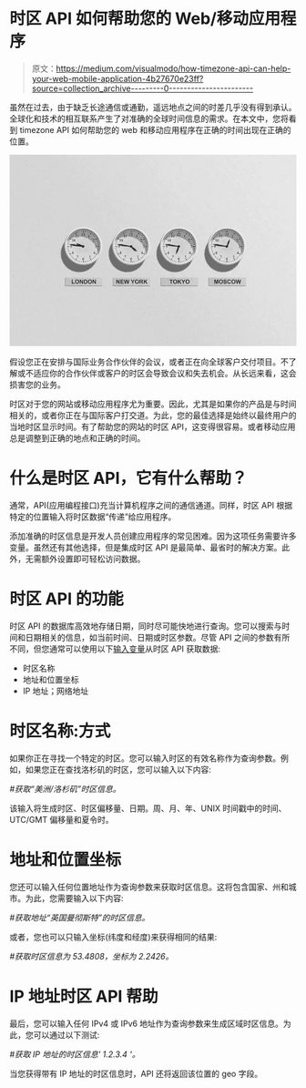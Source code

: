 # 时区 API 如何帮助您的 Web/移动应用程序

> 原文：<https://medium.com/visualmodo/how-timezone-api-can-help-your-web-mobile-application-4b27670e23ff?source=collection_archive---------0----------------------->

虽然在过去，由于缺乏长途通信或通勤，遥远地点之间的时差几乎没有得到承认。全球化和技术的相互联系产生了对准确的全球时间信息的需求。在本文中，您将看到 timezone API 如何帮助您的 web 和移动应用程序在正确的时间出现在正确的位置。

![](img/10eb7c3e5d0210bc83760d2edb41d8a5.png)

假设您正在安排与国际业务合作伙伴的会议，或者正在向全球客户交付项目。不了解或不适应你的合作伙伴或客户的时区会导致会议和失去机会。从长远来看，这会损害您的业务。

时区对于您的网站或移动应用程序尤为重要。因此，尤其是如果你的产品是与时间相关的，或者你正在与国际客户打交道。为此，您的最佳选择是始终以最终用户的当地时区显示时间。有了帮助您的网站的时区 API，这变得很容易。或者移动应用总是调整到正确的地点和正确的时间。

# 什么是时区 API，它有什么帮助？

通常，API(应用编程接口)充当计算机程序之间的通信通道。同样，时区 API 根据特定的位置输入将时区数据“传递”给应用程序。

添加准确的时区信息是开发人员创建应用程序的常见困难。因为这项任务需要许多变量。虽然还有其他选择，但是集成时区 API 是最简单、最省时的解决方案。此外，无需额外设置即可轻松访问数据。

# 时区 API 的功能

时区 API 的数据库高效地存储日期，同时尽可能快地进行查询。您可以搜索与时间和日期相关的信息，如当前时间、日期或时区参数。尽管 API 之间的参数有所不同，但您通常可以使用以下[输入变量](https://visualmodo.com/woocommerce-shipping-options-setup-tutorial/)从时区 API 获取数据:

*   时区名称
*   地址和位置坐标
*   IP 地址；网络地址

# 时区名称:方式

如果你正在寻找一个特定的时区。您可以输入时区的有效名称作为查询参数。例如，如果您正在查找洛杉矶的时区，您可以输入以下内容:

*#获取“美洲/洛杉矶”时区信息。*

该输入将生成时区、时区偏移量、日期。周、月、年、UNIX 时间戳中的时间、UTC/GMT 偏移量和夏令时。

# 地址和位置坐标

您还可以输入任何位置地址作为查询参数来获取时区信息。这将包含国家、州和城市。为此，您需要输入以下内容:

*#获取地址“英国曼彻斯特”的时区信息。*

或者，您也可以只输入坐标(纬度和经度)来获得相同的结果:

*#获取时区信息为 53.4808，坐标为 2.2426。*

# IP 地址时区 API 帮助

最后，您可以输入任何 IPv4 或 IPv6 地址作为查询参数来生成区域时区信息。为此，您可以通过以下测试:

*#获取 IP 地址的时区信息' 1.2.3.4 '。*

当您获得带有 IP 地址的时区信息时，API 还将返回该位置的 geo 字段。